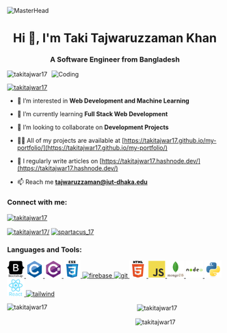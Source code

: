 ![MasterHead](https://belindapieterse.com/wp-content/uploads/elementor/thumbs/Head-pk3ulyl4f1ybrioczwxxj9jnpw99qm6ksuwi681jew.jpg)



<h1 align="center">Hi 👋, I'm Taki Tajwaruzzaman Khan</h1>
<h3 align="center">A Software Engineer from Bangladesh</h3>

<img align="right" alt="Coding" width="400" src="https://media.tenor.com/NOYF3f82b_gAAAAC/programmer.gif">

<p align="left"> <img src="https://komarev.com/ghpvc/?username=takitajwar17&label=Profile%20views&color=0e75b6&style=flat" alt="takitajwar17" /> </p>

<p align="left"> <a href="https://twitter.com/takitajwar17" target="blank"><img src="https://img.shields.io/twitter/follow/takitajwar17?logo=twitter&style=for-the-badge" alt="takitajwar17" /></a> </p>

- 🔭 I’m interested in **Web Development and Machine Learning**

- 🌱 I’m currently learning **Full Stack Web Development**

- 👯 I’m looking to collaborate on **Development Projects**

- 👨‍💻 All of my projects are available at [https://takitajwar17.github.io/my-portfolio/](https://takitajwar17.github.io/my-portfolio/)

- 📝 I regularly write articles on [https://takitajwar17.hashnode.dev/](https://takitajwar17.hashnode.dev/)

- 📫 Reach me **tajwaruzzaman@iut-dhaka.edu**

<h3 align="left">Connect with me:</h3>
<p align="left">
<a href="https://twitter.com/takitajwar17" target="blank"><img align="center" src="https://raw.githubusercontent.com/rahuldkjain/github-profile-readme-generator/master/src/images/icons/Social/twitter.svg" alt="takitajwar17" height="30" width="40" /></a>

<a href="https://linkedin.com/in/takitajwar17/" target="blank"><img align="center" src="https://raw.githubusercontent.com/rahuldkjain/github-profile-readme-generator/master/src/images/icons/Social/linked-in-alt.svg" alt="takitajwar17/" height="30" width="40" /></a>
<a href="https://codeforces.com/profile/spartacus_17" target="blank"><img align="center" src="https://raw.githubusercontent.com/rahuldkjain/github-profile-readme-generator/master/src/images/icons/Social/codeforces.svg" alt="spartacus_17" height="30" width="40" /></a>
</p>

<h3 align="left">Languages and Tools:</h3>
<p align="left"> <a href="https://getbootstrap.com" target="_blank" rel="noreferrer"> <img src="https://raw.githubusercontent.com/devicons/devicon/master/icons/bootstrap/bootstrap-plain-wordmark.svg" alt="bootstrap" width="40" height="40"/> </a> <a href="https://www.cprogramming.com/" target="_blank" rel="noreferrer"> <img src="https://raw.githubusercontent.com/devicons/devicon/master/icons/c/c-original.svg" alt="c" width="40" height="40"/> </a> <a href="https://www.w3schools.com/cs/" target="_blank" rel="noreferrer"> <img src="https://raw.githubusercontent.com/devicons/devicon/master/icons/csharp/csharp-original.svg" alt="csharp" width="40" height="40"/> </a> <a href="https://www.w3schools.com/css/" target="_blank" rel="noreferrer"> <img src="https://raw.githubusercontent.com/devicons/devicon/master/icons/css3/css3-original-wordmark.svg" alt="css3" width="40" height="40"/> </a> <a href="https://firebase.google.com/" target="_blank" rel="noreferrer"> <img src="https://www.vectorlogo.zone/logos/firebase/firebase-icon.svg" alt="firebase" width="40" height="40"/> </a> <a href="https://git-scm.com/" target="_blank" rel="noreferrer"> <img src="https://www.vectorlogo.zone/logos/git-scm/git-scm-icon.svg" alt="git" width="40" height="40"/> </a> <a href="https://www.w3.org/html/" target="_blank" rel="noreferrer"> <img src="https://raw.githubusercontent.com/devicons/devicon/master/icons/html5/html5-original-wordmark.svg" alt="html5" width="40" height="40"/> </a> <a href="https://developer.mozilla.org/en-US/docs/Web/JavaScript" target="_blank" rel="noreferrer"> <img src="https://raw.githubusercontent.com/devicons/devicon/master/icons/javascript/javascript-original.svg" alt="javascript" width="40" height="40"/> </a> <a href="https://www.mongodb.com/" target="_blank" rel="noreferrer"> <img src="https://raw.githubusercontent.com/devicons/devicon/master/icons/mongodb/mongodb-original-wordmark.svg" alt="mongodb" width="40" height="40"/> </a> <a href="https://nodejs.org" target="_blank" rel="noreferrer"> <img src="https://raw.githubusercontent.com/devicons/devicon/master/icons/nodejs/nodejs-original-wordmark.svg" alt="nodejs" width="40" height="40"/> </a> <a href="https://www.python.org" target="_blank" rel="noreferrer"> <img src="https://raw.githubusercontent.com/devicons/devicon/master/icons/python/python-original.svg" alt="python" width="40" height="40"/> </a> <a href="https://reactjs.org/" target="_blank" rel="noreferrer"> <img src="https://raw.githubusercontent.com/devicons/devicon/master/icons/react/react-original-wordmark.svg" alt="react" width="40" height="40"/> </a> <a href="https://tailwindcss.com/" target="_blank" rel="noreferrer"> <img src="https://www.vectorlogo.zone/logos/tailwindcss/tailwindcss-icon.svg" alt="tailwind" width="40" height="40"/> </a> </p>

<p><img align="left" src="https://github-readme-stats.vercel.app/api/top-langs?username=takitajwar17&show_icons=true&locale=en&layout=compact" alt="takitajwar17" style="height:200px; width:300px;" /></p>

<p>&nbsp;<img align="center" src="https://github-readme-stats.vercel.app/api?username=takitajwar17&show_icons=true&locale=en" alt="takitajwar17" /></p>

<p><img align="center" src="https://github-readme-streak-stats.herokuapp.com/?user=takitajwar17&" alt="takitajwar17" /></p>
